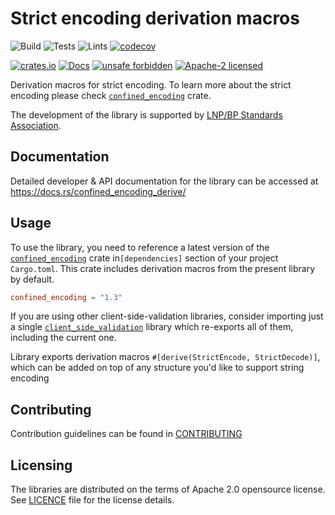 # Strict encoding derivation macros

![Build](https://github.com/LNP-BP/client_side_validation/workflows/Build/badge.svg)
![Tests](https://github.com/LNP-BP/client_side_validation/workflows/Tests/badge.svg)
![Lints](https://github.com/LNP-BP/client_side_validation/workflows/Lints/badge.svg)
[![codecov](https://codecov.io/gh/LNP-BP/client_side_validation/branch/master/graph/badge.svg)](https://codecov.io/gh/LNP-BP/client_side_validation)

[![crates.io](https://meritbadge.herokuapp.com/confined_encoding_derive)](https://crates.io/crates/confined_encoding_derive)
[![Docs](https://docs.rs/confined_encoding_derive/badge.svg)](https://docs.rs/confined_encoding_derive)
[![unsafe forbidden](https://img.shields.io/badge/unsafe-forbidden-success.svg)](https://github.com/rust-secure-code/safety-dance/)
[![Apache-2 licensed](https://img.shields.io/crates/l/confined_encoding_derive)](./LICENSE)

Derivation macros for strict encoding. To learn more about the strict encoding
please check [`confined_encoding`] crate.

The development of the library is supported by
[LNP/BP Standards Association](https://lnp-bp.org).


## Documentation

Detailed developer & API documentation for the library can be accessed
at <https://docs.rs/confined_encoding_derive/>


## Usage

To use the library, you need to reference a latest version of the 
[`confined_encoding`] crate in`[dependencies]` section of your project 
`Cargo.toml`. This crate includes derivation macros from the present library by 
default.

```toml
confined_encoding = "1.3"
```

If you are using other client-side-validation libraries, consider importing
just a single [`client_side_validation`] library which re-exports all of them,
including the current one.

Library exports derivation macros `#[derive(StrictEncode, StrictDecode)]`, which
can be added on top of any structure you'd like to support string encoding


## Contributing

Contribution guidelines can be found in [CONTRIBUTING](../CONTRIBUTING.md)


## Licensing

The libraries are distributed on the terms of Apache 2.0 opensource license.
See [LICENCE](LICENSE) file for the license details.

[`client_side_validation`]: https://crates.io/crates/client_side_validation
[`confined_encoding`]: https://crates.io/crates/confined_encoding
